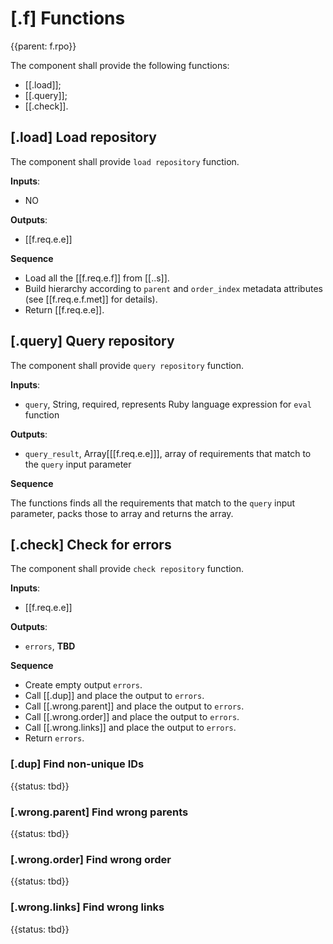 # [.f] Functions
{{parent: f.rpo}}

The component shall provide the following functions:

* [[.load]];
* [[.query]];
* [[.check]].

## [.load] Load repository

The component shall provide `load repository` function.

__Inputs__:

* NO

__Outputs__:

* [[f.req.e.e]]

__Sequence__

* Load all the [[f.req.e.f]] from [[..s]].
* Build hierarchy according to `parent` and `order_index` metadata attributes (see [[f.req.e.f.met]] for details).
* Return [[f.req.e.e]].

## [.query] Query repository

The component shall provide `query repository` function.

__Inputs__:

* `query`, String, required, represents Ruby language expression for `eval` function

__Outputs__:

* `query_result`, Array[[[f.req.e.e]]], array of requirements that match to the `query` input parameter

__Sequence__

The functions finds all the requirements that match to the `query` input parameter, packs those to array and returns the array.

## [.check] Check for errors

The component shall provide `check repository` function.

__Inputs__:

* [[f.req.e.e]]

__Outputs__:

* `errors`, __TBD__

__Sequence__

* Create empty output `errors`.
* Call [[.dup]] and place the output to `errors`.
* Call [[.wrong.parent]] and place the output to `errors`.
* Call [[.wrong.order]] and place the output to `errors`.
* Call [[.wrong.links]] and place the output to `errors`.
* Return `errors`.

### [.dup] Find non-unique IDs
{{status: tbd}}

### [.wrong.parent] Find wrong parents
{{status: tbd}}

### [.wrong.order] Find wrong order
{{status: tbd}}

### [.wrong.links] Find wrong links
{{status: tbd}}
